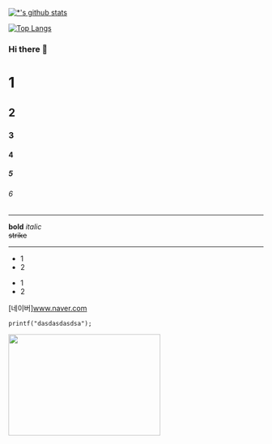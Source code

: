
[![*'s github stats](https://github-readme-stats.vercel.app/api?username=bjh423)](https://github.com/bjh423)

[![Top Langs](https://github-readme-stats.vercel.app/api/top-langs/?username=bjh423&layout=compact)](https://github.com/bjh423/githubreadme-stats)

### Hi there 👋
# 1
## 2
### 3
#### 4
##### 5
###### 6
---
**bold**
*italic* <br>
~~strike~~ <br>
<hr>

* 1
* 2
- 1
- 2

[네이버]www.naver.com

```
printf("dasdasdasdsa");
```
<img src='화면 캡처 2023-02-28 164925.png' width = 300px height = 200px></img>
